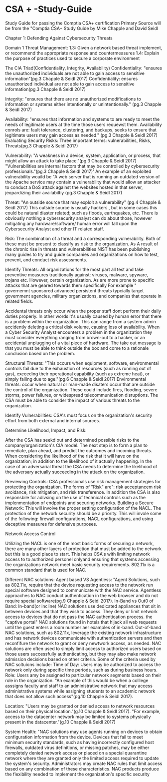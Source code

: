 # CSA + -Study-Guide
Study Guide for passing the Comptia CSA+ certification
Primary Source will be from the "Comptia CSA+ Study Guide by Mike Chapple and David Seidl

Chapter 1: Defending Against Cybersecurity Threats

Domain 1 Threat Management: 
1.3: Given a network based threat implement, or recommend the appropriate response and countermeasures
1.4: Explain the purpose of practices used to secure a corporate environment

The CIA Triad(Confidentiality, Integrity, Availability)
Confidentiality: "ensures the unauthorized individuals are not able to gain access to sensitive information"(pg.3 Chapple & Seidl 2017)
Confidentiality: ensures unauthorized individual are not able to gain access to sensitive information(pg.3 Chapple & Seidl 2017)


Integrity: "ensures that there are no unauthorized modifications to information or systems either intentionally or unintentionally." (pg.3 Chapple & Seidl 2017)

Availability: "ensures that information and systems to are ready to meet the needs of legitimate users at the time those users requewst them. Availability conrols are: fault tolerance, clustering, and backups, seeks to ensure that legitimate users may gain access as needed."  (pg.3 Chapple & Seidl 2017)
Evaluating Security Risks: Three important terms: vulnerabilities, Risks, Threats(pg.3 Chapple & Seidl 2017)

Vulnerability: "A weakness in a device, system, application, or process, that might allow an attack to take place."(pg.3 Chapple & Seidl 2017) "Vulnerabilities are internal factors that may be controlled by cybersecurity professionals."(pg.3 Chapple & Seidl 2017)' 
An example of an exploited vulnerability wouild be "A web server that is running an outdated version of the Apache service may contain a vulnerability that would allow an attacker to conduct a DoS attack against the websites hosted in that server, jeopardizing their availabiltiy (pg.3 Chapple & Seidl 2017)

Threat: "An outside source that may exploit a vulnerability" (pg.4 Chapple & Seidl 2017) This outside source is usually hackers , but in some cases this could be natural diaster related; such as floods, earthquakes, etc. There is obviously nothing a cybersecurity analyst can do about those, however mitigating any hardware/software/ human error will fall upon the Cybersecurity Analyst and other IT related staff.

Risk: The combination of a threat and a corresponding vulnerability. Both of these must be present to classify as risk to the organization. As A result of the chronic rise in threats and vulnerabilities NIST has been publishing many guides to try and guide companies and organizations on how to test, prevent, and conduct risk assessments. 


Identify Threats: 
All organizations for the most part all test and take preventive measures traditionally against: viruses, malware, spyware, trojans etc. However, certain organization. As are more prone to specific attacks that are geared towards them specifically 
For example " governemnt sponsored advanced persistent threats typcially target government agencies, military organizations, and companies that operate in related fields.

Accidental threats only occur when the proper staff dont perform their daily duties properly. In other words it's usually caused by human error that there is a problem within the organization.  This can range from a system admin accidently deleting a critical disk volume, causing loss of availability. When a Cyber Security Analyst encounters a problem in the organization they must consider everything ranging from brown-out to a hacker, or an accidental unplugging of a vital piece of hardware. The take out message is that you must be able to think outside the box and come to a rationale conclusion based on the problem. 


Structural Threats: "This occurs when equipment, software, environmental controls fail due to the exhaustion of resources (such as running out of gas), exceeding their operational capability (such as extreme heat), or simply failing due to age."(pg.6 Chapple & Seidl 2017)
Environmental threats: occur when natural or man-made disaters occur that are outside the control of the organization. These could include fires, flooding, severe storms, power failures, or widespread telecommunication disruptions.  The CSA must be able to consider the impact of various threats to the organization.  

Identify Vulnerabilities: CSA's must focus on the organization's security effort from both external and internal sources.

Determine Likelihood, Impact, and Risk:

After the CSA has seekd out and determined possible risks to the company/organization's CIA model.  The next step is to form a plan to remediate, plan ahead, and predict the outcomes and incoming threats. When considering the likelihood of the risk that it will have on the organization; in addition to the likelihood of it actually happening. In the case of an adversarial threat the CSA needs to determine the likelihood of the adversary actually succeeding in the attack on the organization. 

Rreviewing Controls:
CSA professionals use risk management strategies for protecting the organization. The forms of  "Risk" are": risk acceptancem risk avoidance, risk mitigation, and risk transference. In addition the CSA is also responsbile for adivsing on the use of technical controls such as the implenmentation of endpoints and securing networks. 
Building a Secure Network: This will involve the proper setting configuration of the NACL. The protection of the network security should be a priority. This will invole some of the following: firewall configurations, NACL configurations, and using deceptive measures for defensive purposes.

Network Access Control

Utilizing the NACL is one of the most basic forms of securing a network, there are many other layers of protection that must be added to the network but this is a good place to start. This helps CSA's with limiting network access to to authorized personel onlyand ensuring that systems accessing the organizations network meet basic security requirements.
802.11x is a common standard that is used for NAC. 


Different NAC solutions: 
Agent based VS Agentless: "Agent Solutions, such as 802.11x, require that the device requesting access to the network run special software designed to communicate with the NAC service. Agentless approaches to NAC conduct authentication in the web browser and do not require special software(pg.9 Chapple & Seidl 2017).
In-Band vs Out0 of Band: In-band(or incline) NAC solutions use dedicated appliances that sit in between devices and that they wish to access. They deny or limit network access to devices that do not pass the NAC authentication process. the "captive portal" NAC solutions found in hotels that hijack all web requests until the guest enters a room number aer examples of in-band. Out-of-band NAC solutions, such as 802.11x, leverage the existing network infrastructure and has network devices communicate with authentication servers and then reconfifure the network to grant or deny newtwork access, as needed.
NAC solutions are often used to simply limit access to authorized users based on those users successfully authenticating, but they may also make network admission decisions based on other criteria. Some of the criteria used by NAC soltuions include:
Time of Day: Users may be authorized to access the network only during specific time periods, such as during business hours.
Role: Users amy be assigned to particular network segments based on their role in the organization. "An example of this would be when a colllege asssigns faculty and staff to an administrative network that may access administrative systems while assigning students to an academic network that does not allow such access"(pg.10 Chapple & Seidl 2017).


Location: "Users may be granted or denied access to network resources based on their physical location."(g.10 Chapple & Seidl 2017). "For example, access to the datacenter network may be limited to systems physically present in the datacenter."(g.10 Chapple & Seidl 2017)

System Health: "NAC solutions may use agents running on devices to obtain configuration information from the device. Devices that fail to meet minimum security standards, such as having incorrectly configured host firewalls, outdated virus definitions, or missing patches, may be either completely denied network access or placed on a special quarantine network where they are granted only the limited access required to update the system's security. Administrators may create NAC rules that limit access based on any combination of these characteristics. NAC products produce the flexibility needed to implement the organization's specific security 
